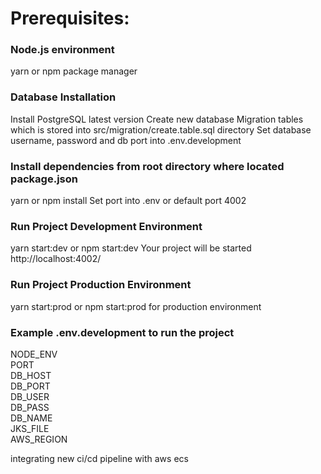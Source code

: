 # Prerequisites:

### Node.js environment
yarn or npm package manager


### Database Installation 
Install PostgreSQL latest version
Create new database
Migration tables which is stored into src/migration/create.table.sql directory
Set database username, password and db port into .env.development


### Install dependencies from root directory where located package.json
yarn or npm install 
Set port into .env or default port 4002


### Run Project Development Environment
yarn start:dev or npm start:dev
Your project will be started http://localhost:4002/


### Run Project Production Environment
yarn start:prod or npm start:prod for production environment

### Example .env.development to run the project 
NODE_ENV <br/>
PORT <br/>
DB_HOST <br/>
DB_PORT <br/>
DB_USER <br/>
DB_PASS <br/>
DB_NAME <br/>
JKS_FILE <br/>
AWS_REGION <br/>

integrating new ci/cd pipeline with aws ecs
